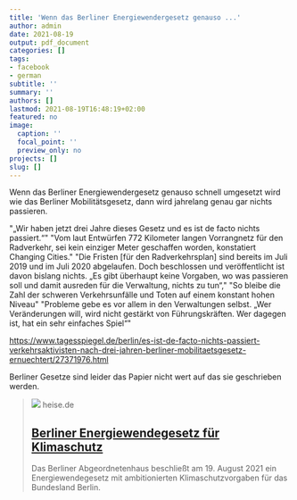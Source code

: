 ```yaml
---
title: 'Wenn das Berliner Energiewendergesetz genauso ...'
author: admin
date: 2021-08-19
output: pdf_document
categories: []
tags:
- facebook
- german
subtitle: ''
summary: ''
authors: []
lastmod: 2021-08-19T16:48:19+02:00
featured: no
image:
  caption: ''
  focal_point: ''
  preview_only: no
projects: []
slug: []
---
```

Wenn das Berliner Energiewendergesetz genauso schnell umgesetzt wird wie das Berliner Mobilitätsgesetz, dann wird jahrelang genau gar nichts passieren.

"„Wir haben jetzt drei Jahre dieses Gesetz und es ist de facto nichts passiert.“"
"Vom laut Entwürfen 772 Kilometer langen Vorrangnetz für den Radverkehr, sei kein einziger Meter geschaffen worden, konstatiert Changing Cities."
"Die Fristen [für den Radverkehrsplan] sind bereits im Juli 2019 und im Juli 2020 abgelaufen. Doch beschlossen und veröffentlicht ist davon bislang nichts. „Es gibt überhaupt keine Vorgaben, wo was passieren soll und damit ausreden für die Verwaltung, nichts zu tun“,"
"So bleibe die Zahl der schweren Verkehrsunfälle und Toten auf einem konstant hohen Niveau"
"Probleme gebe es vor allem in den Verwaltungen selbst. „Wer Veränderungen will, wird nicht gestärkt von Führungskräften. Wer dagegen ist, hat ein sehr einfaches Spiel“"

https://www.tagesspiegel.de/berlin/es-ist-de-facto-nichts-passiert-verkehrsaktivisten-nach-drei-jahren-berliner-mobilitaetsgesetz-ernuechtert/27371976.html

Berliner Gesetze sind leider das Papier nicht wert auf das sie geschrieben werden.
> [![](https://heise.cloudimg.io/bound/1200x1200/q85.png-lossy-85.webp-lossy-85.foil1/_www-heise-de_/imgs/18/3/1/5/5/4/4/8/Hausansicht_Abgeordnetenhaus___Landesarchiv_Berlin_Thomas_Platow-9f8434529b2e85f0.jpeg)](https://www.heise.de/news/Berliner-Energiewendegesetz-fuer-Klimaschutz-6169239.html)
> heise.de
> ## [Berliner Energiewendegesetz für Klimaschutz](https://www.heise.de/news/Berliner-Energiewendegesetz-fuer-Klimaschutz-6169239.html)
>
>Das Berliner Abgeordnetenhaus beschließt am 19. August 2021 ein Energiewendegesetz mit ambitionierten Klimaschutzvorgaben für das Bundesland Berlin. 

